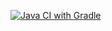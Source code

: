 [![Java CI with Gradle](https://github.com/nataliaK-QA/Patterns1/actions/workflows/gradle.yml/badge.svg)](https://github.com/nataliaK-QA/Patterns1/actions/workflows/gradle.yml)
